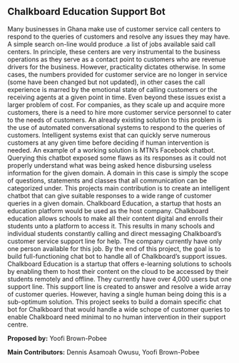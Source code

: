 ## Chalkboard Education Support Bot

Many businesses in Ghana make use of customer service call centers to respond to the queries of customers and resolve any issues they may have. A simple search on-line would produce .a list of jobs available said call centers. In principle, these centers are very instrumental to the business operations as they serve as a contact point to customers who are revenue drivers for the business. However, practicality dictates otherwise. In some cases, the numbers provided for customer service are no longer in service (some have been changed but not updated), in other cases the call experience is marred by the emotional state of calling customers or the receiving agents at a given point in time. Even beyond these issues exist a larger problem of cost. For companies, as they scale up and acquire more customers, there is a need to hire more customer service personnel to cater to the needs of customers. An already existing solution to this problem is the use of automated conversational systems to respond to the queries of customers. Intelligent systems exist that can quickly serve numerous customers at any given time before deciding if human intervention is needed. An example of a working solution is MTN’s Facebook chatbot. Querying this chatbot exposed some flaws as its responses as it could not properly understand what was being asked hence disbursing useless information for the given domain. A domain in this case is simply the scope of questions, statements and classes that all communication can be categorized under. This projects main contribution is to create an intelligent chatbot that can give suitable responses to a wide range of customer queries in a given domain. Chalkboard Education, a startup that hosts an education platform would be used as the host company. Chalkboard education allows schools to make all their content digital and enrolls their students unto a platform to access it. This results in many schools and individual students constantly calling and direct messaging Chalkboard’s customer service support line for help. The company currently have only one person available for this job. By the end of this project, the goal is to build full-functioning chat bot to handle all of Chalkboard’s support issues. Chalkboard Education is a startup that offers e-learning solutions to schools by enabling them to host their content on the cloud to be accessed by their students remotely and offline. They currently have over 4,000 users but one support line. This support line is created to answer and resolve a wide array of customer queries. However, having a single human being doing this is a sub-optimum solution. This project seeks to build a domain specific chat bot for Chalkboard that would handle a wide schope of customer queries to enable Chalkboard need minimal to no human intervention in their support centre.

**Proposed by:** Yoofi Brown-Pobee

**Main Contributors:** Dennis Asamoah Owusu, Yoofi Brown-Pobee
